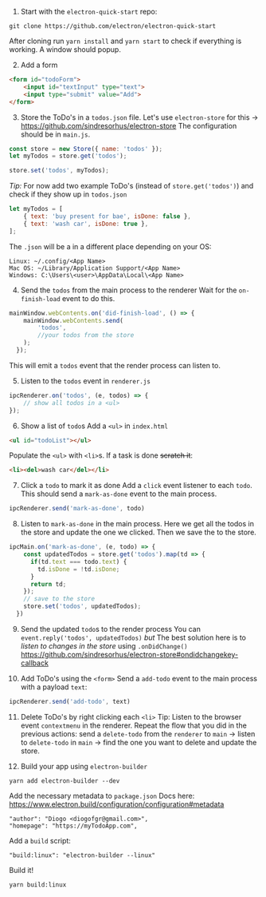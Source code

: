 1. Start with the `electron-quick-start` repo:
```
git clone https://github.com/electron/electron-quick-start
```
After cloning run `yarn install` and `yarn start` to check if everything is working. A window should popup.

2. Add a form
```html
<form id="todoForm">
    <input id="textInput" type="text">
    <input type="submit" value="Add">
</form>
```

3. Store the ToDo's in a `todos.json` file.
Let's use `electron-store` for this -> https://github.com/sindresorhus/electron-store
The configuration should be in `main.js`.

```javascript
const store = new Store({ name: 'todos' });
let myTodos = store.get('todos');

store.set('todos', myTodos);
```
*Tip:* For now add two example ToDo's (instead of `store.get('todos')`)
and check if they show up in `todos.json`

```javascript
let myTodos = [
    { text: 'buy present for bae', isDone: false },
    { text: 'wash car', isDone: true },
];
```

The `.json` will be a in a different place depending on your OS:
```
Linux: ~/.config/<App Name>
Mac OS: ~/Library/Application Support/<App Name>
Windows: C:\Users\<user>\AppData\Local\<App Name>
```

4. Send the `todos` from the main process to the renderer
Wait for the `on-finish-load` event to do this.
```javascript
mainWindow.webContents.on('did-finish-load', () => {
    mainWindow.webContents.send(
        'todos',
        //your todos from the store
    );
  });
```
This will emit a `todos` event that the render process can listen to.

5. Listen to the `todos` event in `renderer.js`
```javascript
ipcRenderer.on('todos', (e, todos) => {
    // show all todos in a <ul>
});
```
6. Show a list of `todo`s
Add a `<ul>` in `index.html`
```html
<ul id="todoList"></ul>
```
Populate the `<ul>` with `<li>`s. If a task is done ~~scratch it~~:
```html
<li><del>wash car</del></li>
```

7. Click a `todo` to mark it as done
Add a `click` event listener to each `todo`. This should send a `mark-as-done` event to the main process.
```javascript
ipcRenderer.send('mark-as-done', todo)
```

8. Listen to `mark-as-done` in the main process.
Here we get all the todos in the store and update the one we clicked.
Then we save the to the store.
```javascript
ipcMain.on('mark-as-done', (e, todo) => {
    const updatedTodos = store.get('todos').map(td => {
      if(td.text === todo.text) {
        td.isDone = !td.isDone;
      }
      return td;
    });
    // save to the store
    store.set('todos', updatedTodos);
  })
```

9. Send the updated `todo`s to the render process
You can `event.reply('todos', updatedTodos)` *but*
The best solution here is to *listen to changes in the store* using `.onDidChange()`
https://github.com/sindresorhus/electron-store#ondidchangekey-callback

10. Add ToDo's using the `<form>`
Send a `add-todo` event to the main process with a payload `text`:
```javascript
ipcRenderer.send('add-todo', text)
```

11. Delete ToDo's by right clicking each `<li>`
Tip: Listen to the browser event `contextmenu` in the renderer. Repeat the flow that you did in the previous actions: send a `delete-todo` from the `renderer` to `main` -> listen to `delete-todo` in `main` -> find the one you want to delete and update the store.

12. Build your app using `electron-builder`
```
yarn add electron-builder --dev
```

Add the necessary metadata to `package.json`
Docs here: https://www.electron.build/configuration/configuration#metadata
```
"author": "Diogo <diogofgr@gmail.com>",
"homepage": "https://myTodoApp.com",
```
Add a `build` script:
```
"build:linux": "electron-builder --linux"
```

Build it!
```
yarn build:linux
```